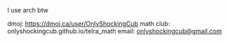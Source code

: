 I use arch btw

dmoj: https://dmoj.ca/user/OnlyShockingCub
math club: onlyshockingcub.github.io/telra_math
email: onlyshockingcub@gmail.com

